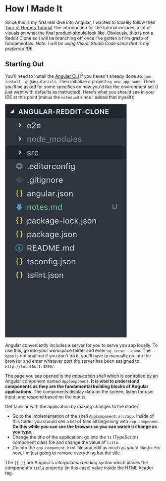 # How I Made It

Since this is my first real dive into Angular, I wanted to loosely follow their [Tour of Heroes Tutorial](https://angular.io/tutorial)
The introduction for the tutorial includes a lot of visuals on what the final product should look like. 
Obviously, this is not a Reddit Clone so I will be branching off once I've gotten a firm grasp of fundamentals.
*Note: I will be using Visual Studio Code since that is my preferred IDE.*

## Starting Out
You'll need to install the [Angular CLI](https://angular.io/guide/quickstart#install-cli) if you haven't already done so:
`npm install -g @angular/cli`. Then initialize a project `ng new app-name`. There you'll be asked for some specifics on 
how you'd like the environment set (I just went with defaults as instructed). Here's what you should see in your IDE at 
this point (minus the `notes.md` since I added that myself):

<img src="/public/angular-init.png"/>

Angular conveniently includes a server for you to serve you app locally. To use this, go into your workspace folder and 
enter `ng serve --open`. The `--open` is optional but if you don't do it, you'll have to manually go into the browser
and enter whatever port the server has been assigned to: `http://localhost:4200/`. 

The page you see opened is the *application shell* which is controlled by an Angular component named `AppComponent`.
**It is vital to understand components as they are the fundamental building blocks of Angular applications**. 
The components display data on the screen, listen for user input, and respond based on the inputs.

Get familiar with the application by making changes to the starter: 
* Go to the implementation of the shell `AppComponent`: `src/app`. Inside of this folder you should see a list of files
all beginning with `app.component`. **Do this while you can see the browser so you can watch it change as you type.**
* Change the title of the application: go into the `ts` (TypeScript) component class
file and change the value of `title`. 
* Go into the `app.component.html` file and edit as much as you'd like to. For now, I'm just going to remove everything 
but the title. 

The `{{ }}` are Angular's *interpolation binding* syntax which places the component's `title` property (in this case)
value inside the HTML header tag. 